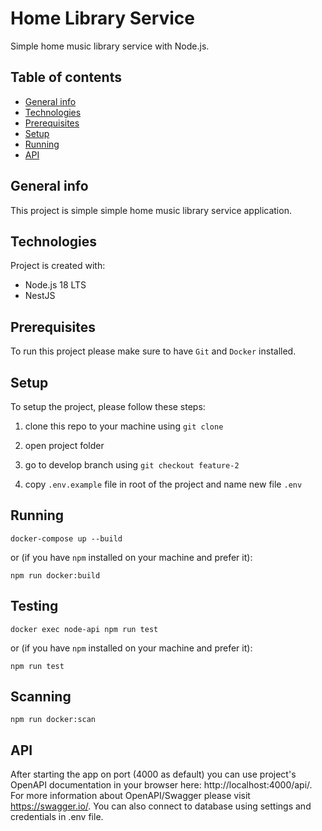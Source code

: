 # Home Library Service

Simple home music library service with Node.js.

## Table of contents

- [General info](#general-info)
- [Technologies](#technologies)
- [Prerequisites](#prerequisites)
- [Setup](#setup)
- [Running](#running)
- [API](#api)

## General info

This project is simple simple home music library service application.

## Technologies

Project is created with:

- Node.js 18 LTS
- NestJS

## Prerequisites

To run this project please make sure to have `Git` and `Docker` installed.

## Setup

To setup the project, please follow these steps:

1. clone this repo to your machine using `git clone`

2. open project folder

3. go to develop branch using `git checkout feature-2`

4. copy `.env.example` file in root of the project and name new file `.env`

## Running

```
docker-compose up --build
```

or (if you have `npm` installed on your machine and prefer it):

```
npm run docker:build
```

## Testing

```
docker exec node-api npm run test
```

or (if you have `npm` installed on your machine and prefer it):

```
npm run test
```

## Scanning

```
npm run docker:scan
```

## API

After starting the app on port (4000 as default) you can use project's OpenAPI documentation in your browser here: http://localhost:4000/api/.
For more information about OpenAPI/Swagger please visit https://swagger.io/.
You can also connect to database using settings and credentials in .env file.
